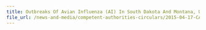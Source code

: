 ```yaml
---
title: Outbreaks Of Avian Influenza (AI) In South Dakota And Montana, USA 
file_url: /news-and-media/competent-authorities-circulars/2015-04-17-CA.pdf
---
```

